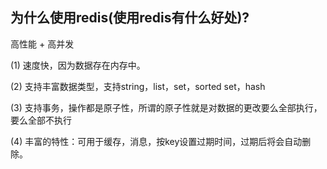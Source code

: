 ## 为什么使用redis(使用redis有什么好处)?

高性能 + 高并发

(1) 速度快，因为数据存在内存中。

(2) 支持丰富数据类型，支持string，list，set，sorted set，hash

(3) 支持事务，操作都是原子性，所谓的原子性就是对数据的更改要么全部执行，要么全部不执行

(4) 丰富的特性：可用于缓存，消息，按key设置过期时间，过期后将会自动删除。
